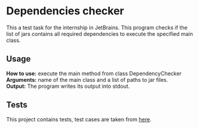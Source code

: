 # Dependencies checker
This a test task for the internship in JetBrains.
This program checks if the list of jars contains all required 
dependencies to execute the specified main class.
## Usage
**How to use:** execute the main method from class DependencyChecker
**Arguments:** name of the main class and a list of paths to jar files.
<br/>
**Output:** The program writes its output into stdout.
## Tests
This project contains tests, test cases are taken from [here](https://github.com/zulkar/internship2024_1492).
